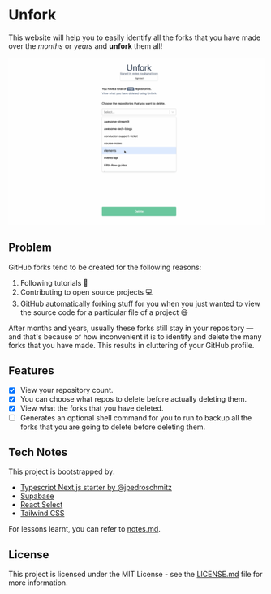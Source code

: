 # Unfork

This website will help you to easily identify all the forks that you have made over the _months_ or _years_ and **unfork** them all!

![](demo.gif)

## Problem

GitHub forks tend to be created for the following reasons:
1. Following tutorials 📖
1. Contributing to open source projects 💻
1. GitHub automatically forking stuff for you when you just wanted to view the source code for a particular file of a project 😆

After months and years, usually these forks still stay in your repository — and that's because of how inconvenient it is to identify and delete the many forks that you have made. This results in cluttering of your GitHub profile.

## Features

- [x] View your repository count.
- [x] You can choose what repos to delete before actually deleting them.
- [x] View what the forks that you have deleted.
- [ ] Generates an optional shell command for you to run to backup all the forks that you are going to delete before deleting them.

## Tech Notes

This project is bootstrapped by:
- [Typescript Next.js starter by @jpedroschmitz](https://github.com/jpedroschmitz/typescript-nextjs-starter)
- [Supabase](https://github.com/supabase/supabase/)
- [React Select](https://react-select.com/)
- [Tailwind CSS](https://tailwindcss.com/)

For lessons learnt, you can refer to [notes.md](notes.md).

## License

This project is licensed under the MIT License - see the [LICENSE.md](LICENSE.md) file for more information.
